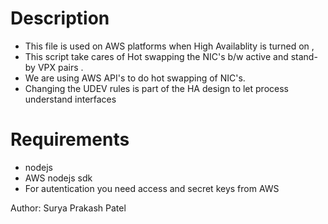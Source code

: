 # Description
- This file is used on AWS platforms when High Availablity is turned on ,
- This script take cares of Hot swapping the NIC's b/w active and stand-by VPX pairs .
- We are using AWS API's to do hot swapping of NIC's.
- Changing the UDEV rules is part of the HA design to let process understand interfaces

# Requirements
- nodejs  
- AWS nodejs sdk
- For autentication you need access and secret keys from AWS

Author: Surya Prakash Patel
